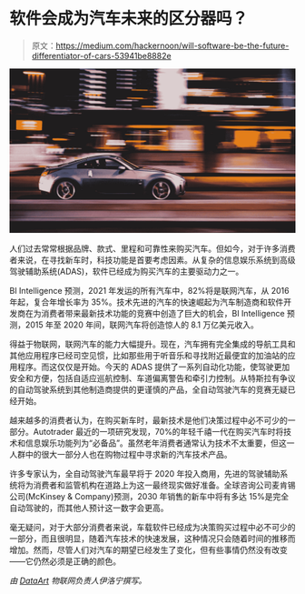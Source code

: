 # 软件会成为汽车未来的区分器吗？

> 原文：<https://medium.com/hackernoon/will-software-be-the-future-differentiator-of-cars-53941be8882e>

![](img/83abe03bf0ee9901f67979a1e076e308.png)

人们过去常常根据品牌、款式、里程和可靠性来购买汽车。但如今，对于许多消费者来说，在寻找新车时，科技功能是首要考虑因素。从复杂的信息娱乐系统到高级驾驶辅助系统(ADAS)，软件已经成为购买汽车的主要驱动力之一。

BI Intelligence 预测，2021 年发运的所有汽车中，82%将是联网汽车，从 2016 年起，复合年增长率为 35%。技术先进的汽车的快速崛起为汽车制造商和软件开发商在为消费者带来最新技术功能的竞赛中创造了巨大的机会，BI Intelligence 预测，2015 年至 2020 年间，联网汽车将创造惊人的 8.1 万亿美元收入。

得益于物联网，联网汽车的能力大幅提升。现在，汽车拥有完全集成的导航工具和其他应用程序已经司空见惯，比如那些用于听音乐和寻找附近最便宜的加油站的应用程序。而这仅仅是开始。今天的 ADAS 提供了一系列自动化功能，使驾驶更加安全和方便，包括自适应巡航控制、车道偏离警告和牵引力控制。从特斯拉有争议的自动驾驶系统到其他制造商提供的更谨慎的产品，全自动驾驶汽车的竞赛无疑已经开始。

越来越多的消费者认为，在购买新车时，最新技术是他们决策过程中必不可少的一部分。Autotrader 最近的一项研究发现，70%的年轻千禧一代在购买汽车时将技术和信息娱乐功能列为“必备品”。虽然老年消费者通常认为技术不太重要，但这一人群中的很大一部分人也在购物过程中寻求新的汽车技术产品。

许多专家认为，全自动驾驶汽车最早将于 2020 年投入商用，先进的驾驶辅助系统将为消费者和监管机构在道路上为这一最终现实做好准备。全球咨询公司麦肯锡公司(McKinsey & Company)预测，2030 年销售的新车中将有多达 15%是完全自动驾驶的，而其他人预计这一数字会更高。

毫无疑问，对于大部分消费者来说，车载软件已经成为决策购买过程中必不可少的一部分，而且很明显，随着汽车技术的快速发展，这种情况只会随着时间的推移而增加。然而，尽管人们对汽车的期望已经发生了变化，但有些事情仍然没有改变——它仍然必须是正确的颜色。

*由* [*DataArt*](https://www.dataart.com/industry/iot-and-m2m-solutions?utm_source=medium&utm_medium=social&utm_campaign=i-spring-2018) *物联网负责人伊洛宁撰写。*